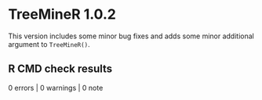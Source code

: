 # TreeMineR 1.0.2

This version includes some minor bug fixes and adds some minor additional argument to `TreeMineR()`.

## R CMD check results

0 errors | 0 warnings | 0 note
